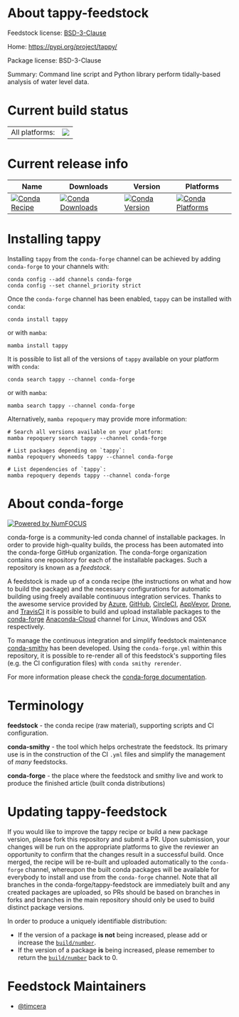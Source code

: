 About tappy-feedstock
=====================

Feedstock license: [BSD-3-Clause](https://github.com/conda-forge/tappy-feedstock/blob/main/LICENSE.txt)

Home: https://pypi.org/project/tappy/

Package license: BSD-3-Clause

Summary: Command line script and Python library perform tidally-based analysis of water level data.

Current build status
====================


<table><tr><td>All platforms:</td>
    <td>
      <a href="https://dev.azure.com/conda-forge/feedstock-builds/_build/latest?definitionId=19633&branchName=main">
        <img src="https://dev.azure.com/conda-forge/feedstock-builds/_apis/build/status/tappy-feedstock?branchName=main">
      </a>
    </td>
  </tr>
</table>

Current release info
====================

| Name | Downloads | Version | Platforms |
| --- | --- | --- | --- |
| [![Conda Recipe](https://img.shields.io/badge/recipe-tappy-green.svg)](https://anaconda.org/conda-forge/tappy) | [![Conda Downloads](https://img.shields.io/conda/dn/conda-forge/tappy.svg)](https://anaconda.org/conda-forge/tappy) | [![Conda Version](https://img.shields.io/conda/vn/conda-forge/tappy.svg)](https://anaconda.org/conda-forge/tappy) | [![Conda Platforms](https://img.shields.io/conda/pn/conda-forge/tappy.svg)](https://anaconda.org/conda-forge/tappy) |

Installing tappy
================

Installing `tappy` from the `conda-forge` channel can be achieved by adding `conda-forge` to your channels with:

```
conda config --add channels conda-forge
conda config --set channel_priority strict
```

Once the `conda-forge` channel has been enabled, `tappy` can be installed with `conda`:

```
conda install tappy
```

or with `mamba`:

```
mamba install tappy
```

It is possible to list all of the versions of `tappy` available on your platform with `conda`:

```
conda search tappy --channel conda-forge
```

or with `mamba`:

```
mamba search tappy --channel conda-forge
```

Alternatively, `mamba repoquery` may provide more information:

```
# Search all versions available on your platform:
mamba repoquery search tappy --channel conda-forge

# List packages depending on `tappy`:
mamba repoquery whoneeds tappy --channel conda-forge

# List dependencies of `tappy`:
mamba repoquery depends tappy --channel conda-forge
```


About conda-forge
=================

[![Powered by
NumFOCUS](https://img.shields.io/badge/powered%20by-NumFOCUS-orange.svg?style=flat&colorA=E1523D&colorB=007D8A)](https://numfocus.org)

conda-forge is a community-led conda channel of installable packages.
In order to provide high-quality builds, the process has been automated into the
conda-forge GitHub organization. The conda-forge organization contains one repository
for each of the installable packages. Such a repository is known as a *feedstock*.

A feedstock is made up of a conda recipe (the instructions on what and how to build
the package) and the necessary configurations for automatic building using freely
available continuous integration services. Thanks to the awesome service provided by
[Azure](https://azure.microsoft.com/en-us/services/devops/), [GitHub](https://github.com/),
[CircleCI](https://circleci.com/), [AppVeyor](https://www.appveyor.com/),
[Drone](https://cloud.drone.io/welcome), and [TravisCI](https://travis-ci.com/)
it is possible to build and upload installable packages to the
[conda-forge](https://anaconda.org/conda-forge) [Anaconda-Cloud](https://anaconda.org/)
channel for Linux, Windows and OSX respectively.

To manage the continuous integration and simplify feedstock maintenance
[conda-smithy](https://github.com/conda-forge/conda-smithy) has been developed.
Using the ``conda-forge.yml`` within this repository, it is possible to re-render all of
this feedstock's supporting files (e.g. the CI configuration files) with ``conda smithy rerender``.

For more information please check the [conda-forge documentation](https://conda-forge.org/docs/).

Terminology
===========

**feedstock** - the conda recipe (raw material), supporting scripts and CI configuration.

**conda-smithy** - the tool which helps orchestrate the feedstock.
                   Its primary use is in the construction of the CI ``.yml`` files
                   and simplify the management of *many* feedstocks.

**conda-forge** - the place where the feedstock and smithy live and work to
                  produce the finished article (built conda distributions)


Updating tappy-feedstock
========================

If you would like to improve the tappy recipe or build a new
package version, please fork this repository and submit a PR. Upon submission,
your changes will be run on the appropriate platforms to give the reviewer an
opportunity to confirm that the changes result in a successful build. Once
merged, the recipe will be re-built and uploaded automatically to the
`conda-forge` channel, whereupon the built conda packages will be available for
everybody to install and use from the `conda-forge` channel.
Note that all branches in the conda-forge/tappy-feedstock are
immediately built and any created packages are uploaded, so PRs should be based
on branches in forks and branches in the main repository should only be used to
build distinct package versions.

In order to produce a uniquely identifiable distribution:
 * If the version of a package **is not** being increased, please add or increase
   the [``build/number``](https://docs.conda.io/projects/conda-build/en/latest/resources/define-metadata.html#build-number-and-string).
 * If the version of a package **is** being increased, please remember to return
   the [``build/number``](https://docs.conda.io/projects/conda-build/en/latest/resources/define-metadata.html#build-number-and-string)
   back to 0.

Feedstock Maintainers
=====================

* [@timcera](https://github.com/timcera/)

